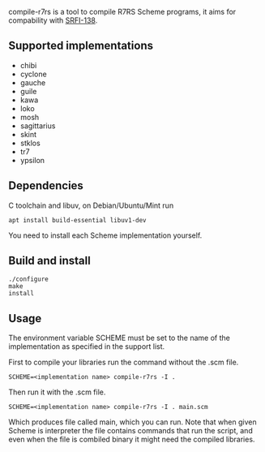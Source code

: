 compile-r7rs is a tool to compile R7RS Scheme programs, it aims for compability
with [SRFI-138](https://srfi.schemers.org/srfi-138/srfi-138.html).

## Supported implementations

- chibi
- cyclone
- gauche
- guile
- kawa
- loko
- mosh
- sagittarius
- skint
- stklos
- tr7
- ypsilon

## Dependencies

C toolchain and libuv, on Debian/Ubuntu/Mint run

    apt install build-essential libuv1-dev

You need to install each Scheme implementation yourself.

## Build and install

    ./configure
    make
    install

## Usage

The environment variable SCHEME must be set to the name of the implementation
as specified in the support list.

First to compile your libraries run the command without the .scm file.

    SCHEME=<implementation name> compile-r7rs -I .

Then run it with the .scm file.

    SCHEME=<implementation name> compile-r7rs -I . main.scm

Which produces file called main, which you can run. Note that when given Scheme
is interpreter the file contains commands that run the script, and even when
the file is combiled binary it might need the compiled libraries.
